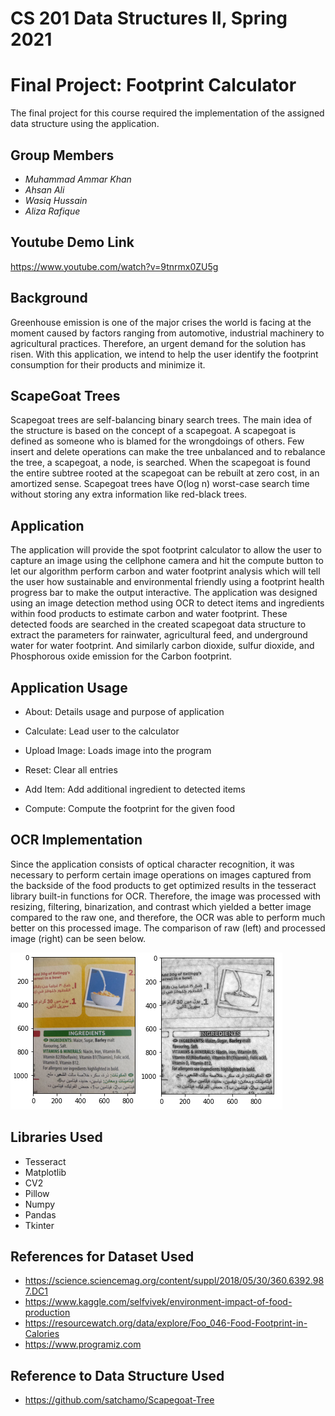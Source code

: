 # CS 201 Data Structures II, Spring 2021
# Final Project: Footprint Calculator

The final project for this course required the implementation of the assigned data structure using the application.

## Group Members
- _Muhammad Ammar Khan_
- _Ahsan Ali_
- _Wasiq Hussain_
- _Aliza Rafique_

## Youtube Demo Link

https://www.youtube.com/watch?v=9tnrmx0ZU5g

## Background

Greenhouse emission is one of the major crises the world is facing at the moment caused by factors ranging from automotive, industrial machinery to agricultural practices. Therefore, an urgent demand for the solution has risen. With this application, we intend to help the user identify the footprint consumption for their products and minimize it. 

## ScapeGoat Trees

Scapegoat trees are self-balancing binary search trees. The main idea of the structure is based on the concept of a scapegoat. A scapegoat is defined as someone who is blamed for the wrongdoings of others. Few insert and delete operations can make the tree unbalanced and to rebalance the tree, a scapegoat, a node, is searched. When the scapegoat is found the entire subtree rooted at the scapegoat can be rebuilt at zero cost, in an amortized sense. Scapegoat trees have O(log n) worst-case search time without storing any extra information like red-black trees. 

## Application

The application will provide the spot footprint calculator to allow the user to capture an image using the cellphone camera and hit the compute button to let our algorithm perform carbon and water footprint analysis which will tell the user how sustainable and environmental friendly using a footprint health progress bar to make the output interactive. The application was designed using an image detection method using OCR to detect items and ingredients within food products to estimate carbon and water footprint. These detected foods are searched in the created scapegoat data structure to extract the parameters for rainwater, agricultural feed, and underground water for water footprint. And similarly carbon dioxide, sulfur dioxide, and Phosphorous oxide emission for the Carbon footprint.

## Application Usage

- About: Details usage and purpose of application
- Calculate: Lead user to the calculator

- Upload Image: Loads image into the program
- Reset: Clear all entries
- Add Item: Add additional ingredient to detected items
- Compute: Compute the footprint for the given food

## OCR Implementation

Since the application consists of optical character recognition, it was necessary to perform certain image operations on images captured from the backside of the food products to get optimized results in the tesseract library built-in functions for OCR. Therefore, the image was processed with resizing, filtering, binarization, and contrast which yielded a better image compared to the raw one, and therefore, the OCR was able to perform much better on this processed image. The comparison of raw (left) and processed image (right) can be seen below.


![alt text](https://github.com/WasiqMemon/dummy-documents/blob/main/comparision.png)


## Libraries Used
- Tesseract
- Matplotlib
- CV2
- Pillow
- Numpy
- Pandas
- Tkinter


## References for Dataset Used

- https://science.sciencemag.org/content/suppl/2018/05/30/360.6392.987.DC1
- https://www.kaggle.com/selfvivek/environment-impact-of-food-production
- https://resourcewatch.org/data/explore/Foo_046-Food-Footprint-in-Calories
- https://www.programiz.com

## Reference to Data Structure Used

- https://github.com/satchamo/Scapegoat-Tree
